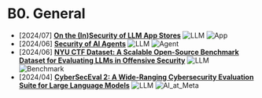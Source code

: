 # B0. General
- [2024/07] **[On the (In)Security of LLM App Stores](https://arxiv.org/abs/2407.08422)** ![LLM](https://img.shields.io/badge/LLM-589cf4) ![App](https://img.shields.io/badge/App-87b800)
- [2024/06] **[Security of AI Agents](https://arxiv.org/abs/2406.08689)** ![LLM](https://img.shields.io/badge/LLM-589cf4) ![Agent](https://img.shields.io/badge/Agent-87b800)
- [2024/06] **[NYU CTF Dataset: A Scalable Open-Source Benchmark Dataset for Evaluating LLMs in Offensive Security](https://arxiv.org/abs/2406.05590)** ![LLM](https://img.shields.io/badge/LLM-589cf4) ![Benchmark](https://img.shields.io/badge/Benchmark-87b800)
- [2024/04] **[CyberSecEval 2: A Wide-Ranging Cybersecurity Evaluation Suite for Large Language Models](https://arxiv.org/abs/2404.13161)** ![LLM](https://img.shields.io/badge/LLM-589cf4) ![AI_at_Meta](https://img.shields.io/badge/AI_at_Meta-f1b800)
